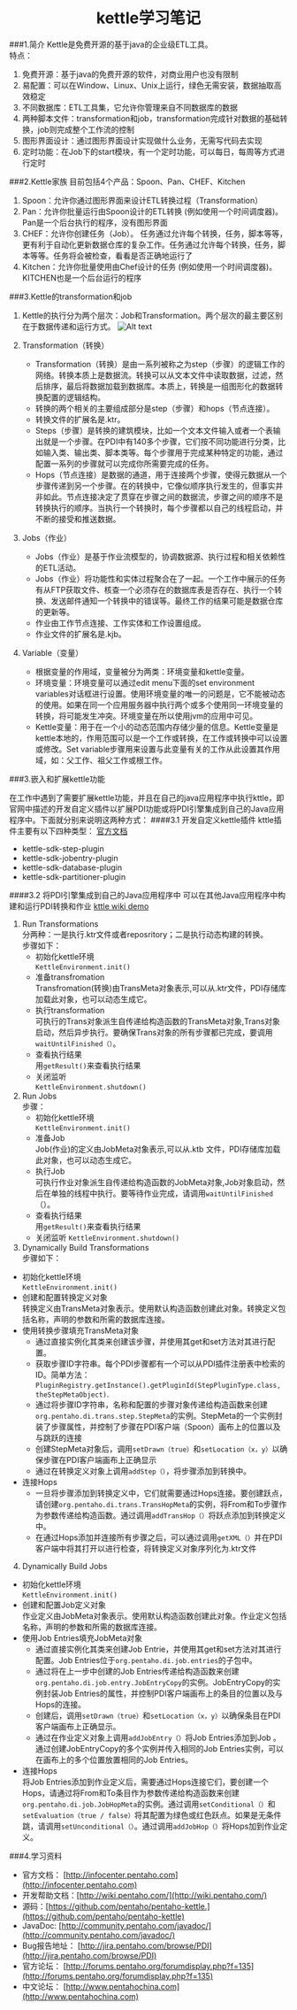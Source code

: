 
<center> <h1>kettle学习笔记</h1></center>
###1.简介
Kettle是免费开源的基于java的企业级ETL工具。<br/>
特点：

1. 免费开源：基于java的免费开源的软件，对商业用户也没有限制  
2. 易配置：可以在Window、Linux、Unix上运行，绿色无需安装，数据抽取高效稳定
3. 不同数据库：ETL工具集，它允许你管理来自不同数据库的数据
4. 两种脚本文件：transformation和job，transformation完成针对数据的基础转换，job则完成整个工作流的控制
5. 图形界面设计：通过图形界面设计实现做什么业务，无需写代码去实现
6. 定时功能：在Job下的start模块，有一个定时功能，可以每日，每周等方式进行定时

###2.Kettle家族
目前包括4个产品：Spoon、Pan、CHEF、Kitchen
  
1. Spoon：允许你通过图形界面来设计ETL转换过程（Transformation）
2. Pan：允许你批量运行由Spoon设计的ETL转换 (例如使用一个时间调度器)。Pan是一个后台执行的程序，没有图形界面
3. CHEF：允许你创建任务（Job）。 任务通过允许每个转换，任务，脚本等等，更有利于自动化更新数据仓库的复杂工作。任务通过允许每个转换，任务，脚本等等。任务将会被检查，看看是否正确地运行了
4. Kitchen：允许你批量使用由Chef设计的任务 (例如使用一个时间调度器)。KITCHEN也是一个后台运行的程序

###3.Kettle的transformation和job
1. Kettle的执行分为两个层次：Job和Transformation。两个层次的最主要区别在于数据传递和运行方式。
	![Alt text](/images/kettle1.jpg)
2. Transformation（转换）<br/>
	*  Transformation（转换）是由一系列被称之为step（步骤）的逻辑工作的网络。转换本质上是数据流。转换可以从文本文件中读取数据，过滤，然后排序，最后将数据加载到数据库。本质上，转换是一组图形化的数据转换配置的逻辑结构。<br/>
	*  转换的两个相关的主要组成部分是step（步骤）和hops（节点连接）。
	*  转换文件的扩展名是.ktr。<br/>
	*  Steps（步骤）是转换的建筑模块，比如一个文本文件输入或者一个表输出就是一个步骤。在PDI中有140多个步骤，它们按不同功能进行分类，比如输入类、输出类、脚本类等。每个步骤用于完成某种特定的功能，通过配置一系列的步骤就可以完成你所需要完成的任务。<br/>
	*  Hops（节点连接）是数据的通道，用于连接两个步骤，使得元数据从一个步骤传递到另一个步骤。在的转换中，它像似顺序执行发生的，但事实并非如此。节点连接决定了贯穿在步骤之间的数据流，步骤之间的顺序不是转换执行的顺序。当执行一个转换时，每个步骤都以自己的线程启动，并不断的接受和推送数据。<br/>

	
3. Jobs（作业）<br/>
	*  Jobs（作业）是基于作业流模型的，协调数据源、执行过程和相关依赖性的ETL活动。
	*  Jobs（作业）将功能性和实体过程聚合在了一起。一个工作中展示的任务有从FTP获取文件、核查一个必须存在的数据库表是否存在、执行一个转换、发送邮件通知一个转换中的错误等。最终工作的结果可能是数据仓库的更新等。<br/>
	*  作业由工作节点连接、工作实体和工作设置组成。<br/>
	*  作业文件的扩展名是.kjb。
4. Variable（变量）<br/>
	*  根据变量的作用域，变量被分为两类：环境变量和kettle变量。<br/>
	*  环境变量：环境变量可以通过edit menu下面的set environment  variables对话框进行设置。使用环境变量的唯一的问题是，它不能被动态的使用。如果在同一个应用服务器中执行两个或多个使用同一环境变量的转换，将可能发生冲突。环境变量在所以使用jvm的应用中可见。<br/>
	*  Kettle变量：用于在一个小的动态范围内存储少量的信息。Kettle变量是kettle本地的，作用范围可以是一个工作或转换，在工作或转换中可以设置或修改。Set  variable步骤用来设置与此变量有关的工作从此设置其作用域，如：父工作、祖父工作或根工作。<br/>

###3.嵌入和扩展kettle功能

在工作中遇到了需要扩展kettle功能，并且在自己的java应用程序中执行kttle，即官网中描述的开发自定义插件以扩展PDI功能或将PDI引擎集成到自己的Java应用程序中。下面就分别来说明这两种方式：
####3.1 开发自定义kettle插件
kttle插件主要有以下四种类型：
[官方文档](https://help.pentaho.com/Documentation/8.1/Developer_Center/PDI/Extend) 

* kettle-sdk-step-plugin
* kettle-sdk-jobentry-plugin
* kettle-sdk-database-plugin
* kettle-sdk-partitioner-plugin

####3.2 将PDI引擎集成到自己的Java应用程序中
可以在其他Java应用程序中构建和运行PDI转换和作业 
[kttle wiki demo](https://wiki.pentaho.com/display/EAI/Pentaho+Data+Integration+-+Java+API+Examples) 

1. Run Transformations<br/>
分两种：一是执行.ktr文件或者reposritory；二是执行动态构建的转换。<br/>
步骤如下：<br/>
	* 初始化kettle环境<br/>
	`KettleEnvironment.init()`
	* 准备transfromation<br/>
	Transfromation(转换)由TransMeta对象表示,可以从.ktr文件，PDI存储库加载此对象，也可以动态生成它。
	* 执行transformation<br/>
	可执行的Trans对象派生自传递给构造函数的TransMeta对象,Trans对象启动，然后异步执行。要确保Trans对象的所有步骤都已完成，要调用`waitUntilFinished（）`。
	* 查看执行结果<br/>
	用`getResult()`来查看执行结果
	* 关闭监听<br/>
	`KettleEnvironment.shutdown()`
2. Run Jobs<br/>
步骤：<br/>
	* 初始化kettle环境<br/>
	`KettleEnvironment.init()`
	* 准备Job<br/>
	Job(作业)的定义由JobMeta对象表示,可以从.ktb 文件，PDI存储库加载此对象，也可以动态生成它。
	* 执行Job<br/>
	可执行作业对象派生自传递给构造函数的JobMeta对象,Job对象启动，然后在单独的线程中执行。要等待作业完成，请调用`waitUntilFinished`（）。
	* 查看执行结果<br/>
	用`getResult()`来查看执行结果
	* 关闭监听
	`KettleEnvironment.shutdown()`
3. Dynamically Build Transformations<br/>
步骤如下：<br/>
 * 初始化kettle环境<br/>
	`KettleEnvironment.init()`
 * 创建和配置转换定义对象<br/>
	转换定义由TransMeta对象表示。使用默认构造函数创建此对象。转换定义包括名称，声明的参数和所需的数据库连接。
 * 使用转换步骤填充TransMeta对象<br/>
	 + 通过直接实例化其类来创建该步骤，并使用其get和set方法对其进行配置。
	 +  获取步骤ID字符串。每个PDI步骤都有一个可以从PDI插件注册表中检索的ID。简单方法：`PluginRegistry.getInstance().getPluginId(StepPluginType.class, theStepMetaObject)`. 
	 + 通过将步骤ID字符串，名称和配置的步骤对象传递给构造函数来创建`org.pentaho.di.trans.step.StepMeta`的实例。StepMeta的一个实例封装了步骤属性，并控制了步骤在PDI客户端（Spoon）画布上的位置以及与跳跃的连接
	 + 创建StepMeta对象后，调用`setDrawn（true）`和`setLocation（x，y）`以确保步骤在PDI客户端画布上正确显示
	 + 通过在转换定义对象上调用`addStep（）`，将步骤添加到转换中。
 * 连接Hops<br/>
	 + 一旦将步骤添加到转换定义中，它们就需要通过Hops连接。要创建跃点，请创建`org.pentaho.di.trans.TransHopMeta`的实例，将From和To步骤作为参数传递给构造函数。通过调用`addTransHop（）`将跃点添加到转换定义中。
	 + 在通过Hops添加并连接所有步骤之后，可以通过调用`getXML（）`并在PDI客户端中将其打开以进行检查，将转换定义对象序列化为.ktr文件
4. Dynamically Build Jobs
 * 初始化kettle环境<br/>
	`KettleEnvironment.init()`
 * 创建和配置Job定义对象<br/>
	作业定义由JobMeta对象表示。使用默认构造函数创建此对象。作业定义包括名称，声明的参数和所需的数据库连接。
 * 使用Job Entries填充JobMeta对象<br/>
     + 通过直接实例化其类来创建Job Entrie，并使用其get和set方法对其进行配置。Job Entries位于`org.pentaho.di.job.entries`的子包中。
     + 通过将在上一步中创建的Job Entries传递给构造函数来创建`org.pentaho.di.job.entry.JobEntryCopy`的实例。JobEntryCopy的实例封装Job Entries的属性，并控制PDI客户端画布上的条目的位置以及与Hops的连接。
     + 创建后，调用`setDrawn（true）`和`setLocation（x，y）`以确保条目在PDI客户端画布上正确显示。
     + 通过在作业定义对象上调用`addJobEntry（）`将Job Entries添加到Job 。通过创建JobEntryCopy的多个实例并传入相同的Job Entries实例，可以在画布上的多个位置放置相同的Job Entries。
 * 连接Hops<br/>
将Job Entries添加到作业定义后，需要通过Hops连接它们，要创建一个Hops，请通过将From和To条目作为参数传递给构造函数来创建`org.pentaho.di.job.JobHopMeta`的实例。通过调用`setConditional（）`和`setEvaluation（true / false）`将其配置为绿色或红色跃点。如果是无条件跳，请调用`setUnconditional（）`。通过调用`addJobHop（）`将Hops加到作业定义。

###4.学习资料
* 官方文档： [http://infocenter.pentaho.com](http://infocenter.pentaho.com)
* 开发帮助文档：[http://wiki.pentaho.com/](http://wiki.pentaho.com/)
* 源码：[https://github.com/pentaho/pentaho-kettle.](https://github.com/pentaho/pentaho-kettle)
* JavaDoc: [http://community.pentaho.com/javadoc/](http://community.pentaho.com/javadoc/)
* Bug报告地址： [http://jira.pentaho.com/browse/PDI](http://jira.pentaho.com/browse/PDI)
* 官方论坛： [http://forums.pentaho.org/forumdisplay.php?f=135](http://forums.pentaho.org/forumdisplay.php?f=135)
* 中文论坛： [http://www.pentahochina.com](http://www.pentahochina.com)